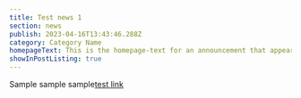 ```yaml
---
title: Test news 1
section: news
publish: 2023-04-16T13:43:46.288Z
category: Category Name
homepageText: This is the homepage-text for an announcement that appears on the homepage.
showInPostListing: true
---
```


Sample sample sample[test link](https://woah.com)
